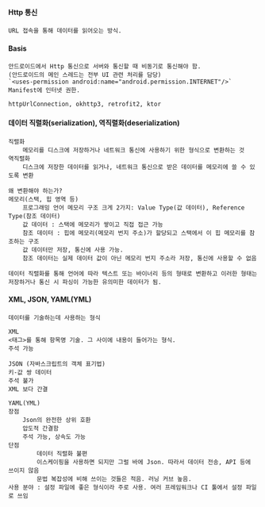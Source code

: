 #### Http 통신
	URL 접속을 통해 데이터를 읽어오는 방식.

#### Basis
	안드로이드에서 Http 통신으로 서버와 통신할 때 비동기로 통신해야 함.
	(안드로이드의 메인 스레드는 전부 UI 관련 처리를 담당)
	`<uses-permission android:name="android.permission.INTERNET"/>` Manifest에 인터넷 권한.

	httpUrlConnection, okhttp3, retrofit2, ktor


#### 데이터 직렬화(serialization), 역직렬화(deserialization)
	직렬화 
		메모리를 디스크에 저장하거나 네트워크 통신에 사용하기 위한 형식으로 변환하는 것
	역직렬화 
		디스크에 저장한 데이터를 읽거나, 네트워크 통신으로 받은 데이터를 메모리에 쓸 수 있도록 변환 

	왜 변환해야 하는가?
	메모리(스택, 힙 영역 등)
		프로그래밍 언어 메모리 구조 크게 2가지: Value Type(값 데이터), Reference Type(참조 데이터)
		값 데이터 : 스택에 메모리가 쌓이고 직접 접근 가능
		참조 데이터 : 힙에 메모리(메모리 번지 주소)가 할당되고 스택에서 이 힙 메모리를 참조하는 구조
		값 데이터만 저장, 통신에 사용 가능.
		참조 데이터는 실제 데이터 값이 아닌 메모리 번지 주소라 저장, 통신에 사용할 수 없음

	데이터 직렬화를 통해 언어에 따라 텍스트 또는 바이너리 등의 형태로 변환하고 이러한 형태는 저장하거나 통신 시 파싱이 가능한 유의미한 데이터가 됨.


#### XML, JSON, YAML(YML)
	데이터를 기술하는데 사용하는 형식

	XML
	<태그>를 통해 항목명 기술. 그 사이에 내용이 들어가는 형식.
	주석 가능

	JSON (자바스크립트의 객체 표기법)
	키-값 쌍 데이터
	주석 불가
	XML 보다 간결

	YAML(YML)
	장점
		Json의 완전한 상위 호환
		압도적 간결함
		주석 가능, 상속도 가능
	단점
			데이터 직렬화 불편
			이스케이핑을 사용하면 되지만 그럴 바에 Json. 따라서 데이터 전송, API 등에 쓰이지 않음
			문법 복잡성에 비해 쓰이는 것들은 적음. 러닝 커브 높음.
	사용 분야 : 설정 파일에 좋은 형식이라 주로 사용. 여러 프레임워크나 CI 툴에서 설정 파일로 쓰임
